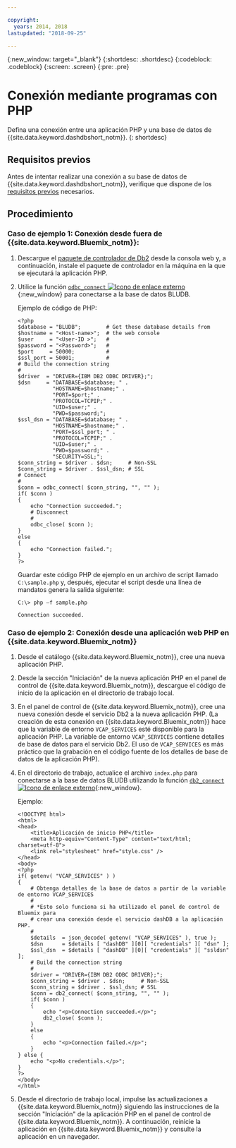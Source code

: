```yaml
---

copyright:
  years: 2014, 2018
lastupdated: "2018-09-25"

---
```


<!-- Attribute definitions --> 
{:new_window: target="_blank"}
{:shortdesc: .shortdesc}
{:codeblock: .codeblock}
{:screen: .screen}
{:pre: .pre}

# Conexión mediante programas con PHP

Defina una conexión entre una aplicación PHP y una base de datos de {{site.data.keyword.dashdbshort_notm}}.
{: shortdesc}

## Requisitos previos

Antes de intentar realizar una conexión a su base de datos de {{site.data.keyword.dashdbshort_notm}}, verifique que dispone de los [requisitos previos](connecting.html#prereqs) necesarios.

<!-- Before you can connect to your database, you must perform the following steps:

- [Verify prerequisites](prereqs.html), including installing driver packages, configuring your local environment, and downloading SSL certificates (if needed)
- Collect [connection information](credentials.html), including database details such as host name and port numbers, and connection credentials such as user ID and password -->

## Procedimiento

### Caso de ejemplo 1: Conexión desde fuera de {{site.data.keyword.Bluemix_notm}}:
        
1. Descargue el [paquete de controlador de Db2](driver_pkg.html) desde la consola web y, a continuación, instale el paquete de controlador en la máquina en la que se ejecutará la aplicación PHP.
                
2. Utilice la función [`odbc_connect` ![Icono de enlace externo](../../../icons/launch-glyph.svg "Icono de enlace externo")](http://php.net/manual/en/function.odbc-connect.php){:new_window} para conectarse a la base de datos BLUDB.
    
   Ejemplo de código de PHP:

   ```
   <?php
   $database = "BLUDB";        # Get these database details from
   $hostname = "<Host-name>";  # the web console
   $user     = "<User-ID >";   #
   $password = "<Password>";   #
   $port     = 50000;          #
   $ssl_port = 50001;          #
   # Build the connection string
   #
   $driver  = "DRIVER={IBM DB2 ODBC DRIVER};";
   $dsn     = "DATABASE=$database; " .
              "HOSTNAME=$hostname;" .
              "PORT=$port;" .
              "PROTOCOL=TCPIP;" .
              "UID=$user;" .
              "PWD=$password;";
   $ssl_dsn = "DATABASE=$database; " .
              "HOSTNAME=$hostname;" .
              "PORT=$ssl_port; " .
              "PROTOCOL=TCPIP;" .
              "UID=$user;" .
              "PWD=$password;" .
              "SECURITY=SSL;";
   $conn_string = $driver . $dsn;     # Non-SSL
   $conn_string = $driver . $ssl_dsn; # SSL
   # Connect
   #
   $conn = odbc_connect( $conn_string, "", "" );
   if( $conn )
   {
       echo "Connection succeeded.";
       # Disconnect
       #
       odbc_close( $conn );
   }
   else
   {
       echo "Connection failed.";
   }
   ?>
   ```

   Guardar este código PHP de ejemplo en un archivo de script llamado `C:\sample.php` y, después, ejecutar el script desde una línea de mandatos genera la salida siguiente:

   ```
   C:\> php –f sample.php

   Connection succeeded.
   ```

### Caso de ejemplo 2: Conexión desde una aplicación web PHP en {{site.data.keyword.Bluemix_notm}}

1. Desde el catálogo {{site.data.keyword.Bluemix_notm}}, cree una nueva aplicación PHP.
        
2. Desde la sección "Iniciación" de la nueva aplicación PHP en el panel de control de {{site.data.keyword.Bluemix_notm}}, descargue el código de inicio de la aplicación en el directorio de trabajo local.
        
3. En el panel de control de {{site.data.keyword.Bluemix_notm}}, cree una nueva conexión desde el servicio Db2 a la nueva aplicación PHP. (La creación de esta conexión en {{site.data.keyword.Bluemix_notm}} hace que la variable de entorno `VCAP_SERVICES` esté disponible para la aplicación PHP. La variable de entorno `VCAP_SERVICES` contiene detalles de base de datos para el servicio Db2. El uso de `VCAP_SERVICES` es más práctico que la grabación en el código fuente de los detalles de base de datos de la aplicación PHP).
        
4. En el directorio de trabajo, actualice el archivo `index.php` para conectarse a la base de datos BLUDB utilizando la función [`db2_connect` ![Icono de enlace externo](../../../icons/launch-glyph.svg "Icono de enlace externo")](http://php.net/manual/en/function.db2-connect.php){:new_window}.
        
   Ejemplo:

   ```
   <!DOCTYPE html>
   <html>
   <head>
       <title>Aplicación de inicio PHP</title>
       <meta http-equiv="Content-Type" content="text/html; charset=utf-8">
       <link rel="stylesheet" href="style.css" />
   </head>
   <body>
   <?php
   if( getenv( "VCAP_SERVICES" ) )
   {
       # Obtenga detalles de la base de datos a partir de la variable de entorno VCAP_SERVICES
       #
       # *Esto solo funciona si ha utilizado el panel de control de Bluemix para
       # crear una conexión desde el servicio dashDB a la aplicación PHP.
       #
       $details  = json_decode( getenv( "VCAP_SERVICES" ), true );
       $dsn      = $details [ "dashDB" ][0][ "credentials" ][ "dsn" ];
       $ssl_dsn  = $details [ "dashDB" ][0][ "credentials" ][ "ssldsn" ];
       # Build the connection string
       #
       $driver = "DRIVER={IBM DB2 ODBC DRIVER};";
       $conn_string = $driver . $dsn;     # Non-SSL
       $conn_string = $driver . $ssl_dsn; # SSL
       $conn = db2_connect( $conn_string, "", "" );
       if( $conn )
       {
           echo "<p>Connection succeeded.</p>";
           db2_close( $conn );
       }
       else
       {
           echo "<p>Connection failed.</p>";
       }
   } else {
       echo "<p>No credentials.</p>";
   }
   ?>
   </body>
   </html>
   ```

5. Desde el directorio de trabajo local, impulse las actualizaciones a {{site.data.keyword.Bluemix_notm}} siguiendo las instrucciones de la sección "Iniciación" de la aplicación PHP en el panel de control de {{site.data.keyword.Bluemix_notm}}. A continuación, reinicie la aplicación en {{site.data.keyword.Bluemix_notm}} y consulte la aplicación en un navegador.


